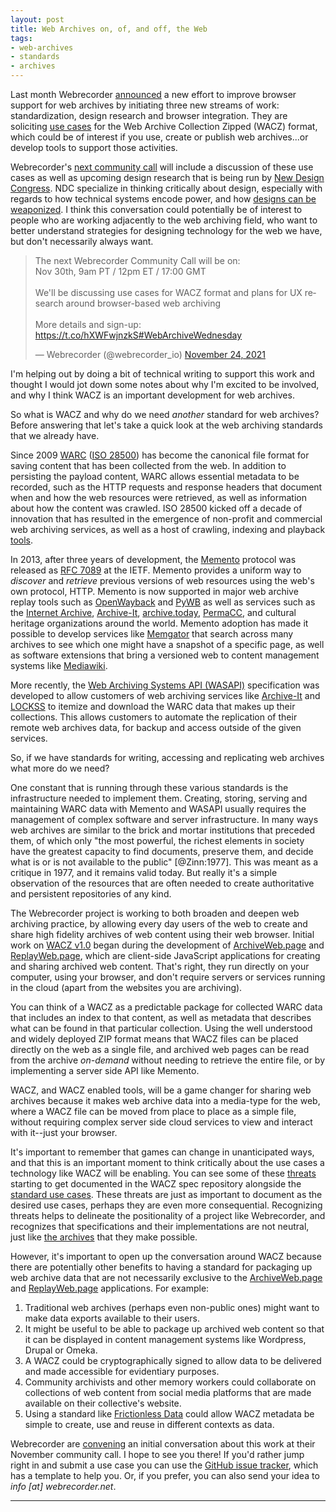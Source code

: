 ```yaml
---
layout: post
title: Web Archives on, of, and off, the Web
tags:
- web-archives
- standards
- archives
---
```


Last month Webrecorder [announced] a new effort to improve browser support for web archives by initiating three new streams of work: standardization, design research and browser integration. They are soliciting [use cases] for the Web Archive Collection Zipped (WACZ) format, which could be of interest if you use, create or publish web archives...or develop tools to support those activities. 

Webrecorder's [next community call] will include a discussion of these use cases as well as upcoming design research that is being run by [New Design Congress]. NDC specialize in thinking critically about design, especially with regards to how technical systems encode power, and how [designs can be weaponized]. I think this conversation could potentially be of interest to  people who are working adjacently to the web archiving field, who want to better understand strategies for designing technology for the web we have, but don't necessarily always want.

<blockquote class="twitter-tweet"><p lang="en" dir="ltr">The next Webrecorder Community Call will be on:<br>Nov 30th, 9am PT / 12pm ET / 17:00 GMT<br><br>We&#39;ll be discussing use cases for WACZ format and plans for UX research around browser-based web archiving<br><br>More details and sign-up: <a href="https://t.co/hXWFwjnzkS">https://t.co/hXWFwjnzkS</a><a href="https://twitter.com/hashtag/WebArchiveWednesday?src=hash&amp;ref_src=twsrc%5Etfw">#WebArchiveWednesday</a></p>&mdash; Webrecorder (@webrecorder_io) <a href="https://twitter.com/webrecorder_io/status/1463648886791106564?ref_src=twsrc%5Etfw">November 24, 2021</a></blockquote> <script async src="https://platform.twitter.com/widgets.js" charset="utf-8"></script> 

I'm helping out by doing a bit of technical writing to support this work and thought I would jot down some notes about why I'm excited to be involved, and why I think WACZ is an important development for web archives.

So what is WACZ and why do we need *another* standard for web archives? Before answering that let's take a quick look at the web archiving standards that we already have.

Since 2009 [WARC] ([ISO 28500]) has become the canonical file format for saving content that has been collected from the web. In addition to persisting the payload content, WARC allows essential metadata to be recorded, such as the HTTP requests and response headers that document when and how the web resources were retrieved, as well as information about how the content was crawled.  ISO 28500 kicked off a decade of innovation that has resulted in the emergence of non-profit and commercial web archiving services, as well as a host of crawling, indexing and playback [tools].

In 2013, after three years of development, the [Memento] protocol was released as [RFC 7089] at the IETF. Memento provides a uniform way to *discover* and *retrieve* previous versions of web resources using the web's own protocol, HTTP. Memento is now supported in major web archive replay tools such as [OpenWayback] and [PyWB] as well as services such as the [Internet Archive], [Archive-It], [archive.today], [PermaCC], and cultural heritage organizations around the world. Memento adoption has made it possible to develop services like [Memgator] that search across many archives to see which one might have a snapshot of a specific page, as well as software extensions that bring a versioned web to content management systems like [Mediawiki].

More recently, the [Web Archiving Systems API (WASAPI)] specification was  developed to allow customers of web archiving services like [Archive-It](https://support.archive-it.org/hc/en-us/articles/360015225051-Find-and-download-your-WARC-files-with-WASAPI) and [LOCKSS] to itemize and download the WARC data that makes up their collections. This allows customers to automate the replication of their remote web archives data, for backup and access outside of the given services.

So, if we have standards for writing, accessing and replicating web archives what more do we need?

One constant that is running through these various standards is the infrastructure needed to implement them. Creating, storing, serving and maintaining WARC data with Memento and WASAPI usually requires the management of complex software and server infrastructure. In many ways web archives are similar to the brick and mortar institutions that preceded them, of which only "the most powerful, the richest elements in society have the greatest capacity to find documents, preserve them, and decide what is or is not available to the public" [@Zinn:1977]. This was meant as a critique in 1977, and it remains valid today. But really it's a simple observation of the resources that are often needed to create authoritative and persistent repositories of any kind.

The Webrecorder project is working to both broaden and deepen web archiving practice, by allowing every day users of the web to create and share high fidelity archives of web content using their web browser. Initial work on [WACZ v1.0] began during the development of [ArchiveWeb.page] and [ReplayWeb.page], which are client-side JavaScript applications for creating and sharing archived web content. That's right, they run directly on your computer, using your browser, and don't require servers or services running in the cloud (apart from the websites you are archiving).

You can think of a WACZ as a predictable package for collected WARC data that includes an index to that content, as well as metadata that describes what can be found in that particular collection. Using the well understood and widely deployed ZIP format means that WACZ files can be placed directly on the web as a single file, and archived web pages can be read from the archive *on-demand* without needing to retrieve the entire file, or by implementing a server side API like Memento.

WACZ, and WACZ enabled tools, will be a game changer for sharing web archives because it makes web archive data into a media-type for the web, where a WACZ file can be moved from place to place as a simple file, without requiring complex server side cloud services to view and interact with it--just your browser.

It's important to remember that games can change in unanticipated ways, and that this is an important moment to think critically about the use cases a technology like WACZ will be enabling. You can see some of these [threats] starting to get documented in the WACZ spec repository alongside the [standard use cases]. These threats are just as important to document as the desired use cases, perhaps they are even more consequential. Recognizing threats helps to delineate the positionality of a project like Webrecorder, and recognizes that specifications and their implementations are not neutral, just like [the archives] that they make possible.

However, it's important to open up the conversation around WACZ because there are potentially other benefits to having a standard for packaging up web archive data that are not necessarily exclusive to the [ArchiveWeb.page] and [ReplayWeb.page] applications. For example:

1. Traditional web archives (perhaps even non-public ones) might want to make data exports available to their users.
2. It might be useful to be able to package up archived web content so that it can be displayed in content management systems like Wordpress, Drupal or Omeka.
3. A WACZ could be cryptographically signed to allow data to be delivered and made accessible for evidentiary purposes.
4. Community archivists and other memory workers could collaborate on collections of web content from social media platforms that are made available on their collective's website.
5. Using a standard like [Frictionless Data] could allow WACZ metadata be simple to create, use and reuse in different contexts as data.

Webrecorder are [convening] an initial conversation about this work at their November community call. I hope to see you there! If you'd rather jump right in and submit a use case you can use the [GitHub issue tracker], which has a template to help you. Or, if you prefer, you can also send your idea to *info \[at\] webrecorder.net*.

---

[announced]: https://webrecorder.net/2021/10/13/devgrant-design-and-standards.html
[WARC]: https://en.wikipedia.org/wiki/Web_ARChive
[ISO 28500]: https://www.iso.org/standard/68004.html
[tools]: https://github.com/iipc/awesome-web-archiving#readme
[Memento]: http://mementoweb.org/guide/quick-intro/ 
[RFC 7089]: https://datatracker.ietf.org/doc/html/rfc7089
[OpenWayback]: https://netpreserve.org/web-archiving/openwayback/
[PyWB]: https://pypi.org/project/pywb/
[Internet Archive]: https://archive.org
[Archive-It]: https://archive-it.org
[archive.today]: https://archive.today
[Memgator]: https://memgator.cs.odu.edu/api.html
[host of tools]: https://github.com/machawk1/awesome-memento#readme
[Mediawiki]: https://www.mediawiki.org/wiki/Extension:Memento
[WACZ v1.0]: https://webrecorder.net/2021/01/18/wacz-format-1-0.html
[LOCKSS]: https://www.lockss.org/use-lockss/industry-standards
[Web Archiving Systems API (WASAPI)]: https://github.com/WASAPI-Community/data-transfer-apis/tree/master/general-specification
[PermaCC]: https://perma.cc
[WACZ v1.0]: https://webrecorder.net/2021/01/18/wacz-format-1-0.html
[ArchiveWeb.page]: https://ArchiveWeb.page
[ReplayWeb.page]: https://ReplayWeb.page
[Frictionless Data]: https://frictionlessdata.io/
[specification]: https://webrecorder.github.io/wacz-spec/1.2.0/
[media type]: https://en.wikipedia.org/wiki/Media_type
[use cases]: https://github.com/webrecorder/wacz-spec/labels/use-case
[GitHub issue tracker]: https://github.com/webrecorder/wacz-spec/issues/new?assignees=&labels=use+case&template=use-case.yaml&title=%5BUse+Case%5D
[next community call]: https://docs.google.com/forms/d/e/1FAIpQLScPlJF6i7Cm2n1L_dl0MeY2P2Gg83jOCS0GGswSL8gLYQSTrQ/viewform
[New Design Congress]: https://newdesigncongress.org/
[designs can be weaponized]: https://newdesigncongress.org/en/pub/on-weaponised-design
[threats]: https://github.com/webrecorder/wacz-spec/issues?q=is%3Aissue+is%3Aopen+label%3Athreat
[standard use cases]: https://github.com/webrecorder/wacz-spec/issues?q=is%3Aissue+is%3Aopen+label%3Ause-case
[the archives]: https://ndsa.org/2017/02/15/archives-have-never-been-neutral-an-ndsa-interview-with-jarrett-drake.html
[convening]: https://docs.google.com/forms/d/e/1FAIpQLScPlJF6i7Cm2n1L_dl0MeY2P2Gg83jOCS0GGswSL8gLYQSTrQ/viewform

